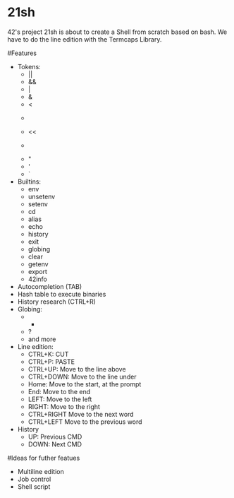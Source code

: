 # 21sh
42's project 21sh is about to create a Shell from scratch based on bash. We have to do the line edition with the Termcaps Library.

#Features
- Tokens:
    - ||
    - &&
    - |
    - &
    - <
    - >
    - <<
    - >>
    - "
    - '
    - \`
- Builtins:
    - env
    - unsetenv
    - setenv
    - cd
    - alias
    - echo
    - history
    - exit
    - globing
    - clear
    - getenv
    - export
    - 42info
- Autocompletion (TAB)
- Hash table to execute binaries
- History research (CTRL+R)
- Globing:
    - *
    - ?
    - and more
- Line edition:
    - CTRL+K:       CUT
    - CTRL+P:       PASTE
    - CTRL+UP:      Move to the line above
    - CTRL+DOWN:    Move to the line under
    - Home:         Move to the start, at the prompt
    - End:          Move to the end
    - LEFT:         Move to the left
    - RIGHT:        Move to the right
    - CTRL+RIGHT    Move to the next word
    - CTRL+LEFT     Move to the previous word
- History
    - UP:   Previous CMD
    - DOWN: Next CMD


#Ideas for futher featues
- Multiline edition
- Job control
- Shell script
